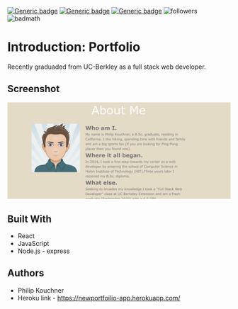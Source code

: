   [![Generic badge](https://img.shields.io/badge/react-MIT-blue.svg)](https://shields.io/)
  [![Generic badge](https://img.shields.io/badge/Node.js-MIT-green.svg)](https://shields.io/)
  [![Generic badge](https://img.shields.io/badge/github_pages.js-MIT-blue.svg)](https://shields.io/)
  ![followers](https://img.shields.io/github/followers/PhilipK-webdev?logoColor=red&style=social)
  ![badmath](https://img.shields.io/github/languages/top/nielsenjared/badmath)
# Introduction: Portfolio

Recently graduaded from UC-Berkley as a full stack web developer.
 

## Screenshot 
![](./img/intro.PNG)
## Built With

- React
- JavaScript
- Node.js - express 

## Authors

- Philip Kouchner 
- Heroku link - https://newportfoilio-app.herokuapp.com/